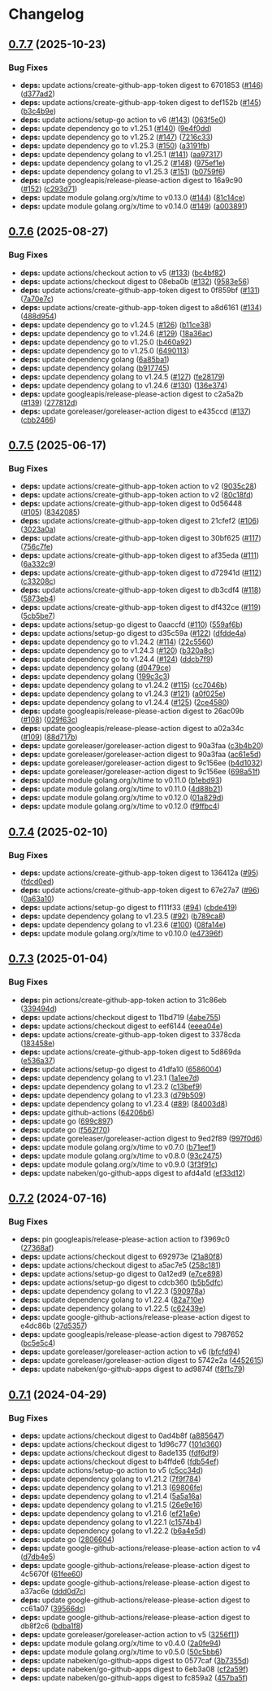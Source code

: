 # Changelog

## [0.7.7](https://github.com/nabeken/go-smtp-source/compare/v0.7.6...v0.7.7) (2025-10-23)


### Bug Fixes

* **deps:** update actions/create-github-app-token digest to 6701853 ([#146](https://github.com/nabeken/go-smtp-source/issues/146)) ([d377ad2](https://github.com/nabeken/go-smtp-source/commit/d377ad28fa1e7d3b8f858177459d8240e054970a))
* **deps:** update actions/create-github-app-token digest to def152b ([#145](https://github.com/nabeken/go-smtp-source/issues/145)) ([b3c4b9e](https://github.com/nabeken/go-smtp-source/commit/b3c4b9ea7598fd67d57247b2047c35f423f11c1f))
* **deps:** update actions/setup-go action to v6 ([#143](https://github.com/nabeken/go-smtp-source/issues/143)) ([063f5e0](https://github.com/nabeken/go-smtp-source/commit/063f5e002125bbd4e82a04dd47f58dd20929a432))
* **deps:** update dependency go to v1.25.1 ([#140](https://github.com/nabeken/go-smtp-source/issues/140)) ([9e4f0dd](https://github.com/nabeken/go-smtp-source/commit/9e4f0ddccedb916fe1bb5e5bbf63458c29c5d05e))
* **deps:** update dependency go to v1.25.2 ([#147](https://github.com/nabeken/go-smtp-source/issues/147)) ([7216c33](https://github.com/nabeken/go-smtp-source/commit/7216c33bf3fc4a585eca3b5cafc7f660834081cc))
* **deps:** update dependency go to v1.25.3 ([#150](https://github.com/nabeken/go-smtp-source/issues/150)) ([a3191fb](https://github.com/nabeken/go-smtp-source/commit/a3191fb0c76c35a4995a2deabb2a788a5bfd0f66))
* **deps:** update dependency golang to v1.25.1 ([#141](https://github.com/nabeken/go-smtp-source/issues/141)) ([aa97317](https://github.com/nabeken/go-smtp-source/commit/aa9731718e0afcbba7904625961b22476dcbbb57))
* **deps:** update dependency golang to v1.25.2 ([#148](https://github.com/nabeken/go-smtp-source/issues/148)) ([975ef1e](https://github.com/nabeken/go-smtp-source/commit/975ef1e3ee52d54ab409453148c387aa4d36df2b))
* **deps:** update dependency golang to v1.25.3 ([#151](https://github.com/nabeken/go-smtp-source/issues/151)) ([b0759f6](https://github.com/nabeken/go-smtp-source/commit/b0759f6c46dfa5fbd292ed06ed69a6b26ea32461))
* **deps:** update googleapis/release-please-action digest to 16a9c90 ([#152](https://github.com/nabeken/go-smtp-source/issues/152)) ([c293d71](https://github.com/nabeken/go-smtp-source/commit/c293d717422a5ef03932ef276f2cb3a3f0baeb6a))
* **deps:** update module golang.org/x/time to v0.13.0 ([#144](https://github.com/nabeken/go-smtp-source/issues/144)) ([81c14ce](https://github.com/nabeken/go-smtp-source/commit/81c14ce0065e994bea2a82b3baf28da41f1772ac))
* **deps:** update module golang.org/x/time to v0.14.0 ([#149](https://github.com/nabeken/go-smtp-source/issues/149)) ([a003891](https://github.com/nabeken/go-smtp-source/commit/a003891da21cca2e2d444b85cfeb089e93e0f5dd))

## [0.7.6](https://github.com/nabeken/go-smtp-source/compare/v0.7.5...v0.7.6) (2025-08-27)


### Bug Fixes

* **deps:** update actions/checkout action to v5 ([#133](https://github.com/nabeken/go-smtp-source/issues/133)) ([bc4bf82](https://github.com/nabeken/go-smtp-source/commit/bc4bf82fddea4fe40f7ee7ddf59f85e873617c6e))
* **deps:** update actions/checkout digest to 08eba0b ([#132](https://github.com/nabeken/go-smtp-source/issues/132)) ([9583e56](https://github.com/nabeken/go-smtp-source/commit/9583e56d0c1014db3f94e25f3b18d59b34656692))
* **deps:** update actions/create-github-app-token digest to 0f859bf ([#131](https://github.com/nabeken/go-smtp-source/issues/131)) ([7a70e7c](https://github.com/nabeken/go-smtp-source/commit/7a70e7cffb31c2dd907443dfbb73b4c61829b106))
* **deps:** update actions/create-github-app-token digest to a8d6161 ([#134](https://github.com/nabeken/go-smtp-source/issues/134)) ([488d954](https://github.com/nabeken/go-smtp-source/commit/488d954954a9e91d43f846fc97390cd0913032f5))
* **deps:** update dependency go to v1.24.5 ([#126](https://github.com/nabeken/go-smtp-source/issues/126)) ([b11ce38](https://github.com/nabeken/go-smtp-source/commit/b11ce38aa077c412f736ab5290dbe07dd7d0ad45))
* **deps:** update dependency go to v1.24.6 ([#129](https://github.com/nabeken/go-smtp-source/issues/129)) ([18a36ac](https://github.com/nabeken/go-smtp-source/commit/18a36acf5bc2bef1e9df3f81c532a0d80af1ed6a))
* **deps:** update dependency go to v1.25.0 ([b460a92](https://github.com/nabeken/go-smtp-source/commit/b460a92b69b5eb91a95ea522b0d645616c529268))
* **deps:** update dependency go to v1.25.0 ([6490113](https://github.com/nabeken/go-smtp-source/commit/64901138064205f3d754a23d3e1e5f2788153008))
* **deps:** update dependency golang ([6a85ba1](https://github.com/nabeken/go-smtp-source/commit/6a85ba1b681ec5074b6ac2eff9c3acb778c3f266))
* **deps:** update dependency golang ([b917745](https://github.com/nabeken/go-smtp-source/commit/b917745e77df45dc77a063c080c462b62756f282))
* **deps:** update dependency golang to v1.24.5 ([#127](https://github.com/nabeken/go-smtp-source/issues/127)) ([fe28179](https://github.com/nabeken/go-smtp-source/commit/fe2817911212fcced0628fe95e13e573f4cfef69))
* **deps:** update dependency golang to v1.24.6 ([#130](https://github.com/nabeken/go-smtp-source/issues/130)) ([136e374](https://github.com/nabeken/go-smtp-source/commit/136e3742f0718b0570b119f8a19d9e63123d4e62))
* **deps:** update googleapis/release-please-action digest to c2a5a2b ([#139](https://github.com/nabeken/go-smtp-source/issues/139)) ([277812d](https://github.com/nabeken/go-smtp-source/commit/277812d460fbed375e451a425a83c78aa2322bff))
* **deps:** update goreleaser/goreleaser-action digest to e435ccd ([#137](https://github.com/nabeken/go-smtp-source/issues/137)) ([cbb2466](https://github.com/nabeken/go-smtp-source/commit/cbb2466993a00a66aac31586686b4d2fd12fc8af))

## [0.7.5](https://github.com/nabeken/go-smtp-source/compare/v0.7.4...v0.7.5) (2025-06-17)


### Bug Fixes

* **deps:** update actions/create-github-app-token action to v2 ([9035c28](https://github.com/nabeken/go-smtp-source/commit/9035c285fc08267df728c74cf0175378b1f71688))
* **deps:** update actions/create-github-app-token action to v2 ([80c18fd](https://github.com/nabeken/go-smtp-source/commit/80c18fd93d65b98eb8cdf034128b5ef93f7492cb))
* **deps:** update actions/create-github-app-token digest to 0d56448 ([#105](https://github.com/nabeken/go-smtp-source/issues/105)) ([8342085](https://github.com/nabeken/go-smtp-source/commit/834208585fb22682d3ae92d0817fe3ab67a667a7))
* **deps:** update actions/create-github-app-token digest to 21cfef2 ([#106](https://github.com/nabeken/go-smtp-source/issues/106)) ([3023a0a](https://github.com/nabeken/go-smtp-source/commit/3023a0ac254353f6bc2dcec0950497ec1edc885c))
* **deps:** update actions/create-github-app-token digest to 30bf625 ([#117](https://github.com/nabeken/go-smtp-source/issues/117)) ([756c7fe](https://github.com/nabeken/go-smtp-source/commit/756c7fe47acef610973866095702bc4fc5ae2211))
* **deps:** update actions/create-github-app-token digest to af35eda ([#111](https://github.com/nabeken/go-smtp-source/issues/111)) ([6a332c9](https://github.com/nabeken/go-smtp-source/commit/6a332c9c32f68087f8af3ac4522f5c32d74640bd))
* **deps:** update actions/create-github-app-token digest to d72941d ([#112](https://github.com/nabeken/go-smtp-source/issues/112)) ([c33208c](https://github.com/nabeken/go-smtp-source/commit/c33208ca36b65cb92a45d62def826424dd809946))
* **deps:** update actions/create-github-app-token digest to db3cdf4 ([#118](https://github.com/nabeken/go-smtp-source/issues/118)) ([5873eb4](https://github.com/nabeken/go-smtp-source/commit/5873eb45cb95efbc7be199c8c391e4601b474b4d))
* **deps:** update actions/create-github-app-token digest to df432ce ([#119](https://github.com/nabeken/go-smtp-source/issues/119)) ([5cb5be7](https://github.com/nabeken/go-smtp-source/commit/5cb5be78ac2bd8a8653ac830fb91819edfec1231))
* **deps:** update actions/setup-go digest to 0aaccfd ([#110](https://github.com/nabeken/go-smtp-source/issues/110)) ([559af6b](https://github.com/nabeken/go-smtp-source/commit/559af6b641216709e13ed0e5a1e6d30d69454d6c))
* **deps:** update actions/setup-go digest to d35c59a ([#122](https://github.com/nabeken/go-smtp-source/issues/122)) ([dfdde4a](https://github.com/nabeken/go-smtp-source/commit/dfdde4afecfe8493d0a22cde56779b696b5fa079))
* **deps:** update dependency go to v1.24.2 ([#114](https://github.com/nabeken/go-smtp-source/issues/114)) ([22c5560](https://github.com/nabeken/go-smtp-source/commit/22c5560bccaa03d2abf67f1f3b3b9cf5749503bb))
* **deps:** update dependency go to v1.24.3 ([#120](https://github.com/nabeken/go-smtp-source/issues/120)) ([b320a8c](https://github.com/nabeken/go-smtp-source/commit/b320a8c7200c03cea2e06dddc3644f719a4be730))
* **deps:** update dependency go to v1.24.4 ([#124](https://github.com/nabeken/go-smtp-source/issues/124)) ([ddcb7f9](https://github.com/nabeken/go-smtp-source/commit/ddcb7f914df8c96c00f58a25bb48ebaa2beee887))
* **deps:** update dependency golang ([d0479ce](https://github.com/nabeken/go-smtp-source/commit/d0479ce6ab0e1f305e26c278f6b755769733ea5f))
* **deps:** update dependency golang ([199c3c3](https://github.com/nabeken/go-smtp-source/commit/199c3c32b4207e923e8c2a3e3ba7a2c415483bb5))
* **deps:** update dependency golang to v1.24.2 ([#115](https://github.com/nabeken/go-smtp-source/issues/115)) ([cc7046b](https://github.com/nabeken/go-smtp-source/commit/cc7046b9cad5d44fb44552df8eccaafd9009be82))
* **deps:** update dependency golang to v1.24.3 ([#121](https://github.com/nabeken/go-smtp-source/issues/121)) ([a0f025e](https://github.com/nabeken/go-smtp-source/commit/a0f025eeb83c95b892be5346b5860dc9a281af60))
* **deps:** update dependency golang to v1.24.4 ([#125](https://github.com/nabeken/go-smtp-source/issues/125)) ([2ce4580](https://github.com/nabeken/go-smtp-source/commit/2ce45803dc17c384648a81ebd1f77da346744869))
* **deps:** update googleapis/release-please-action digest to 26ac09b ([#108](https://github.com/nabeken/go-smtp-source/issues/108)) ([029f63c](https://github.com/nabeken/go-smtp-source/commit/029f63cbdeb47d9ff737a2fcaf20d11cfafd2bd6))
* **deps:** update googleapis/release-please-action digest to a02a34c ([#109](https://github.com/nabeken/go-smtp-source/issues/109)) ([88d717b](https://github.com/nabeken/go-smtp-source/commit/88d717b233bc312b6e1ecae21ebdcf98647b4383))
* **deps:** update goreleaser/goreleaser-action digest to 90a3faa ([c3b4b20](https://github.com/nabeken/go-smtp-source/commit/c3b4b209c083dc5cb5a2efe20ebc711737d5e779))
* **deps:** update goreleaser/goreleaser-action digest to 90a3faa ([ac61e5d](https://github.com/nabeken/go-smtp-source/commit/ac61e5da50a8d09a6a6e877f9791b7a87ade8946))
* **deps:** update goreleaser/goreleaser-action digest to 9c156ee ([b4d1032](https://github.com/nabeken/go-smtp-source/commit/b4d10321c5cb0c26445863dd38b50a5cb56751cf))
* **deps:** update goreleaser/goreleaser-action digest to 9c156ee ([698a51f](https://github.com/nabeken/go-smtp-source/commit/698a51fdddc0957f392b4c9a8917028c5e4053dd))
* **deps:** update module golang.org/x/time to v0.11.0 ([b1ebd93](https://github.com/nabeken/go-smtp-source/commit/b1ebd9323c31841566e37c0922b01b58f7b64f13))
* **deps:** update module golang.org/x/time to v0.11.0 ([4d88b21](https://github.com/nabeken/go-smtp-source/commit/4d88b2137c2a71403ec542da28da1e7b174c27c4))
* **deps:** update module golang.org/x/time to v0.12.0 ([01a829d](https://github.com/nabeken/go-smtp-source/commit/01a829d66010fd8c60f163aa55cec4aa09d8facd))
* **deps:** update module golang.org/x/time to v0.12.0 ([f9ffbc4](https://github.com/nabeken/go-smtp-source/commit/f9ffbc4aca21f7fff5d2f950e62431af48744b67))

## [0.7.4](https://github.com/nabeken/go-smtp-source/compare/v0.7.3...v0.7.4) (2025-02-10)


### Bug Fixes

* **deps:** update actions/create-github-app-token digest to 136412a ([#95](https://github.com/nabeken/go-smtp-source/issues/95)) ([fdcd0ed](https://github.com/nabeken/go-smtp-source/commit/fdcd0ed1410c2780b17f775f66a4137d3981b11f))
* **deps:** update actions/create-github-app-token digest to 67e27a7 ([#96](https://github.com/nabeken/go-smtp-source/issues/96)) ([0a63a10](https://github.com/nabeken/go-smtp-source/commit/0a63a1002bcb108f422956e95cb482742475fd3b))
* **deps:** update actions/setup-go digest to f111f33 ([#94](https://github.com/nabeken/go-smtp-source/issues/94)) ([cbde419](https://github.com/nabeken/go-smtp-source/commit/cbde41917ba395b0e3e377cca0fdc7a52ee0e26e))
* **deps:** update dependency golang to v1.23.5 ([#92](https://github.com/nabeken/go-smtp-source/issues/92)) ([b789ca8](https://github.com/nabeken/go-smtp-source/commit/b789ca824e8657ee779e151bdc72ef91a9bb0c99))
* **deps:** update dependency golang to v1.23.6 ([#100](https://github.com/nabeken/go-smtp-source/issues/100)) ([08fa14e](https://github.com/nabeken/go-smtp-source/commit/08fa14e8fbd6f950aa7b3f21535229a3896e4168))
* **deps:** update module golang.org/x/time to v0.10.0 ([e47396f](https://github.com/nabeken/go-smtp-source/commit/e47396f3981950850f8bc1c68bfc5f047d8fdd59))

## [0.7.3](https://github.com/nabeken/go-smtp-source/compare/v0.7.2...v0.7.3) (2025-01-04)


### Bug Fixes

* **deps:** pin actions/create-github-app-token action to 31c86eb ([339494d](https://github.com/nabeken/go-smtp-source/commit/339494d6820f883a9a187526c4c70b1b85c8ad79))
* **deps:** update actions/checkout digest to 11bd719 ([4abe755](https://github.com/nabeken/go-smtp-source/commit/4abe755d817241a8a0914c209ec679ec56f6153f))
* **deps:** update actions/checkout digest to eef6144 ([eeea04e](https://github.com/nabeken/go-smtp-source/commit/eeea04e17110796e532cd7c59c2b088125a3a4e8))
* **deps:** update actions/create-github-app-token digest to 3378cda ([183458e](https://github.com/nabeken/go-smtp-source/commit/183458e128fd61eb8324e8498a9fd300ce852bbb))
* **deps:** update actions/create-github-app-token digest to 5d869da ([e536a37](https://github.com/nabeken/go-smtp-source/commit/e536a37e9fcbbd045623be5f1373c8b739365aa6))
* **deps:** update actions/setup-go digest to 41dfa10 ([6586004](https://github.com/nabeken/go-smtp-source/commit/6586004668e8de682c510a77442e0215ba38962b))
* **deps:** update dependency golang to v1.23.1 ([1a1ee7d](https://github.com/nabeken/go-smtp-source/commit/1a1ee7d8e4ecfd4f2c8d148b723fb80b7cdf0401))
* **deps:** update dependency golang to v1.23.2 ([c13bef9](https://github.com/nabeken/go-smtp-source/commit/c13bef9cfcec9e4bd956c6103ff55535c9fd3b69))
* **deps:** update dependency golang to v1.23.3 ([d79b509](https://github.com/nabeken/go-smtp-source/commit/d79b5094d9c315a785aab5c3e14f01b2c5d5dcae))
* **deps:** update dependency golang to v1.23.4 ([#89](https://github.com/nabeken/go-smtp-source/issues/89)) ([84003d8](https://github.com/nabeken/go-smtp-source/commit/84003d8787cf9547c2ebc26a4496b36b3de39770))
* **deps:** update github-actions ([64206b6](https://github.com/nabeken/go-smtp-source/commit/64206b6a442d236831749a17969482f779e527fe))
* **deps:** update go ([699c897](https://github.com/nabeken/go-smtp-source/commit/699c897907527c3f8c1835113115e91abdc38bc5))
* **deps:** update go ([f562f70](https://github.com/nabeken/go-smtp-source/commit/f562f7003d5f3b973a21944ad11a85c21a71ea63))
* **deps:** update goreleaser/goreleaser-action digest to 9ed2f89 ([997f0d6](https://github.com/nabeken/go-smtp-source/commit/997f0d6fadf7005ecee3e52772e5c7a2d9059c92))
* **deps:** update module golang.org/x/time to v0.7.0 ([b71eef1](https://github.com/nabeken/go-smtp-source/commit/b71eef1a020f84dc7abb0f2b6b179c8096764675))
* **deps:** update module golang.org/x/time to v0.8.0 ([93c2475](https://github.com/nabeken/go-smtp-source/commit/93c2475531d7baecbfaffcb0db19812e60e55f24))
* **deps:** update module golang.org/x/time to v0.9.0 ([3f3f91c](https://github.com/nabeken/go-smtp-source/commit/3f3f91c2f1bd62d103aab18ea73e8ff801794923))
* **deps:** update nabeken/go-github-apps digest to afd4a1d ([ef33d12](https://github.com/nabeken/go-smtp-source/commit/ef33d12c8d87b18d7e56340be0997933f8f9f0fb))

## [0.7.2](https://github.com/nabeken/go-smtp-source/compare/v0.7.1...v0.7.2) (2024-07-16)


### Bug Fixes

* **deps:** pin googleapis/release-please-action action to f3969c0 ([27368af](https://github.com/nabeken/go-smtp-source/commit/27368af6c258ec9ca1d96ce719c6ef7da4ba659c))
* **deps:** update actions/checkout digest to 692973e ([21a80f8](https://github.com/nabeken/go-smtp-source/commit/21a80f82e7e68fae846193e1f2d94a1228a78320))
* **deps:** update actions/checkout digest to a5ac7e5 ([258c181](https://github.com/nabeken/go-smtp-source/commit/258c181fdc3c3a58d187ed6db040948cc4389ff8))
* **deps:** update actions/setup-go digest to 0a12ed9 ([e7ce898](https://github.com/nabeken/go-smtp-source/commit/e7ce8986ea6b2bd53ce0e45050a5e5d67d4763f8))
* **deps:** update actions/setup-go digest to cdcb360 ([b5b5dfc](https://github.com/nabeken/go-smtp-source/commit/b5b5dfc02bf3b986f807e940198de3e16f0e0fa2))
* **deps:** update dependency golang to v1.22.3 ([590978a](https://github.com/nabeken/go-smtp-source/commit/590978a36cadfe483b4cf56e07bbd69a1ab3b700))
* **deps:** update dependency golang to v1.22.4 ([82a710e](https://github.com/nabeken/go-smtp-source/commit/82a710eaa341101f366744838ff15fe8ef32503e))
* **deps:** update dependency golang to v1.22.5 ([c62439e](https://github.com/nabeken/go-smtp-source/commit/c62439e5fbbea35e8b6d973c52309237ed6b3f20))
* **deps:** update google-github-actions/release-please-action digest to e4dc86b ([27d5357](https://github.com/nabeken/go-smtp-source/commit/27d53573a37e1003531abf5e524e5188ca2b5eb6))
* **deps:** update googleapis/release-please-action digest to 7987652 ([bc5e5c4](https://github.com/nabeken/go-smtp-source/commit/bc5e5c4030f4b907429a68eb9d82fca077b9f8cc))
* **deps:** update goreleaser/goreleaser-action action to v6 ([bfcfd94](https://github.com/nabeken/go-smtp-source/commit/bfcfd9421d855828bfa894bed6dc3906973b5c33))
* **deps:** update goreleaser/goreleaser-action digest to 5742e2a ([4452615](https://github.com/nabeken/go-smtp-source/commit/4452615400b384f9482f708bb7581fc364bc8e34))
* **deps:** update nabeken/go-github-apps digest to ad9874f ([f8f1c79](https://github.com/nabeken/go-smtp-source/commit/f8f1c79efd01ffaac55e800034162ee07c91d202))

## [0.7.1](https://github.com/nabeken/go-smtp-source/compare/v0.7.0...v0.7.1) (2024-04-29)


### Bug Fixes

* **deps:** update actions/checkout digest to 0ad4b8f ([a885647](https://github.com/nabeken/go-smtp-source/commit/a885647ef836f241aa2c80c0ae27858595a7907d))
* **deps:** update actions/checkout digest to 1d96c77 ([101d360](https://github.com/nabeken/go-smtp-source/commit/101d360e669f151858076414763685135229c3f2))
* **deps:** update actions/checkout digest to 8ade135 ([fdf6df9](https://github.com/nabeken/go-smtp-source/commit/fdf6df9e02249195323b7eed5fc18d7bac3e926b))
* **deps:** update actions/checkout digest to b4ffde6 ([fdb54ef](https://github.com/nabeken/go-smtp-source/commit/fdb54efa86e6611fb0b02928d702d366b15016c9))
* **deps:** update actions/setup-go action to v5 ([c5cc34d](https://github.com/nabeken/go-smtp-source/commit/c5cc34d278efdc2ed9ac1361b04c3ff9a5f3dd76))
* **deps:** update dependency golang to v1.21.2 ([7f9f784](https://github.com/nabeken/go-smtp-source/commit/7f9f784a75fc1197e988eed0ca12a1989d383850))
* **deps:** update dependency golang to v1.21.3 ([69806fe](https://github.com/nabeken/go-smtp-source/commit/69806fecdb5521b836a7d12aaed6b469911268e0))
* **deps:** update dependency golang to v1.21.4 ([5a5a16a](https://github.com/nabeken/go-smtp-source/commit/5a5a16a19b4ceb04a9992ed3fe297304a9725f8a))
* **deps:** update dependency golang to v1.21.5 ([26e9e16](https://github.com/nabeken/go-smtp-source/commit/26e9e168681c4bb6c70e7068c614c6786fa0ff72))
* **deps:** update dependency golang to v1.21.6 ([ef21a6e](https://github.com/nabeken/go-smtp-source/commit/ef21a6ef8c912af58cb378028a237c11efa95711))
* **deps:** update dependency golang to v1.22.1 ([c1574b4](https://github.com/nabeken/go-smtp-source/commit/c1574b46faac8f80deb2bc32b1370d4ef56458e6))
* **deps:** update dependency golang to v1.22.2 ([b6a4e5d](https://github.com/nabeken/go-smtp-source/commit/b6a4e5d1742af96da37aa5181c029accf4200695))
* **deps:** update go ([2806604](https://github.com/nabeken/go-smtp-source/commit/28066046f3bdd76c9cba545bba4d2909934078d1))
* **deps:** update google-github-actions/release-please-action action to v4 ([d7db4e5](https://github.com/nabeken/go-smtp-source/commit/d7db4e511b9aa431d3156d7be5827caf6d6975fb))
* **deps:** update google-github-actions/release-please-action digest to 4c5670f ([61fee60](https://github.com/nabeken/go-smtp-source/commit/61fee605f05b79768e063309d2034c61e7240747))
* **deps:** update google-github-actions/release-please-action digest to a37ac6e ([ddd0d7c](https://github.com/nabeken/go-smtp-source/commit/ddd0d7c701af483d04ae31fcf259df10cb5cadf7))
* **deps:** update google-github-actions/release-please-action digest to cc61a07 ([39566dc](https://github.com/nabeken/go-smtp-source/commit/39566dc2937f635e1f99d13a0cab6f5b1cab5569))
* **deps:** update google-github-actions/release-please-action digest to db8f2c6 ([bdba1f8](https://github.com/nabeken/go-smtp-source/commit/bdba1f8ed19be60d6c0b0cc9db067c99d9b21d4b))
* **deps:** update goreleaser/goreleaser-action action to v5 ([3256f11](https://github.com/nabeken/go-smtp-source/commit/3256f11fed410dc64bf73ce66ad52efc1c826b04))
* **deps:** update module golang.org/x/time to v0.4.0 ([2a0fe94](https://github.com/nabeken/go-smtp-source/commit/2a0fe941092e2682d315898da8c700636f73ee47))
* **deps:** update module golang.org/x/time to v0.5.0 ([50c5bb6](https://github.com/nabeken/go-smtp-source/commit/50c5bb6bc866a0cd7f5098cbdc07d263904f934c))
* **deps:** update nabeken/go-github-apps digest to 0577caf ([3b7355d](https://github.com/nabeken/go-smtp-source/commit/3b7355d3a77e11146b917890cd9e81b34fb0b8b8))
* **deps:** update nabeken/go-github-apps digest to 6eb3a08 ([cf2a59f](https://github.com/nabeken/go-smtp-source/commit/cf2a59f00f05a4fab94da400c111f6f1f2ceb1f5))
* **deps:** update nabeken/go-github-apps digest to fc859a2 ([457ba5f](https://github.com/nabeken/go-smtp-source/commit/457ba5f101a40e7fa2187e641e2f913a3074cd79))
